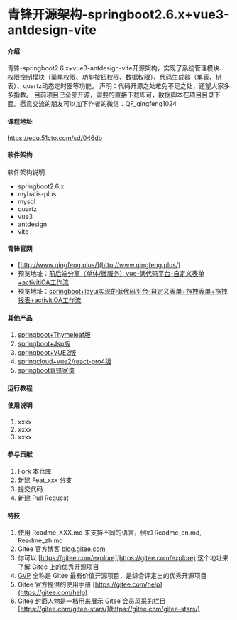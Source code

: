 # 青锋开源架构-springboot2.6.x+vue3-antdesign-vite

#### 介绍
青锋-springboot2.6.x+vue3-antdesign-vite开源架构，实现了系统管理模块、权限控制模块（菜单权限、功能按钮权限、数据权限）、代码生成器（单表、树表）、quartz动态定时器等功能。 声明：代码开源之处难免不足之处，还望大家多多指教。 目前项目已全部开源，需要的直接下载即可，数据脚本在项目目录下面。愿意交流的朋友可以加下作者的微信：QF_qingfeng1024

#### 课程地址
https://edu.51cto.com/sd/046db

#### 软件架构
软件架构说明

- springboot2.6.x
- mybatis-plus
- mysql
- quartz
- vue3
- antdesign
- vite

#### 青锋官网

- [http://www.qingfeng.plus/](http://www.qingfeng.plus/)
- 预览地址：[前后端分离（单体/微服务）vue-低代码平台-自定义表单+activitiOA工作流](http://www.qingfeng.plus:8081/)
- 预览地址：[springboot+layui实现的低代码平台-自定义表单+拖拽表单+拖拽报表+activitiOA工作流](http://oa.qingfeng.pub:8181/qingfeng/main)


#### 其他产品

1. [springboot+Thymeleaf版](https://gitee.com/msxy/qingfengThymeleaf)
2. [springboot+Jsp版](https://gitee.com/msxy/qingfeng)
3. [springboot+VUE2版](https://gitee.com/msxy/qingfeng)
4. [springcloud+vue2/react-pro4版](https://gitee.com/msxy/qingfeng-cloud)
5. [springboot青锋家谱](https://gitee.com/msxy/qingfeng-gen)


#### 运行教程



#### 使用说明

1.  xxxx
2.  xxxx
3.  xxxx

#### 参与贡献

1.  Fork 本仓库
2.  新建 Feat_xxx 分支
3.  提交代码
4.  新建 Pull Request


#### 特技

1.  使用 Readme\_XXX.md 来支持不同的语言，例如 Readme\_en.md, Readme\_zh.md
2.  Gitee 官方博客 [blog.gitee.com](https://blog.gitee.com)
3.  你可以 [https://gitee.com/explore](https://gitee.com/explore) 这个地址来了解 Gitee 上的优秀开源项目
4.  [GVP](https://gitee.com/gvp) 全称是 Gitee 最有价值开源项目，是综合评定出的优秀开源项目
5.  Gitee 官方提供的使用手册 [https://gitee.com/help](https://gitee.com/help)
6.  Gitee 封面人物是一档用来展示 Gitee 会员风采的栏目 [https://gitee.com/gitee-stars/](https://gitee.com/gitee-stars/)
